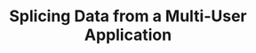 ---
title: "Splicing Data from a Multi-User Application"
description: "TODO"
paper_link: "/Users/mridunanda/website/mridunanda.github.io/files/91r_finalpaper.pdf"
---